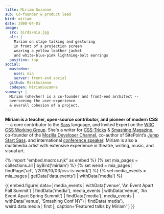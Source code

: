```yaml
---
title: Miriam Suzanne
sub: Co-founder & product lead
bird: miriam
date: 2008-04-01
image:
  src: birds/mia.jpg
  alt: |
    Miriam on stage talking and gesturing
    in front of a projection screen
    wearing a yellow leather jacket
    and white-blue-pink lightning-bolt earrings
  position: top
social:
  mastodon:
    user: mia
    server: front-end.social
  github: MiriSuzanne
  codepen: MiriamSuzanne
summary: |
  Miriam (she/her) is a co-founder and front-end architect --
  overseeing the user-experience
  & overall cohesion of a project.
---
```


**Miriam is a teacher, open-source contributor,
and pioneer of modern CSS** --
a core contributor to the
[Sass](https://sass-lang.com) language,
and Invited Expert on the
[W3C CSS Working Group](/csswg/).
She's a writer for [CSS-Tricks][tricks] &
[Smashing Magazine][smashing],
co-founder of the [Mozilla Developer Channel][mozdev],
co-author of SitePoint’s [Jump Start Sass][jss].
and international [conference speaker][speaking].
Miriam is also a multimedia artist
with extensive experience in theatre,
writing, music, and visual art.

[tricks]: /tags/css-tricks/
[smashing]: /tags/smashing-magazine/
[mozdev]: /work/mozdev/
[jss]: https://www.sitepoint.com/premium/books/jump-start-sass/
[speaking]: /talks/

{% import "embed.macros.njk" as embed %}
{% set mia_pages = collections.all | byBird('miriam') %}
{% set weird = mia_pages | findPage('url', '/2019/10/03/css-is-weird/') %}
{% set media_events = mia_pages | getData('data.events') | withData('media') %}

{{ embed.figure(
  data=[
    media_events | withData('venue', 'An Event Apart Fall Summit') | findData('media'),
    media_events | withData('venue', 'An Event Apart Spring Summit') | findData('media'),
    media_events | withData('venue', 'Smashing Conf NY') | findData('media'),
    weird.data.media | first
  ],
  caption='Featured talks by Miriam'
) }}
